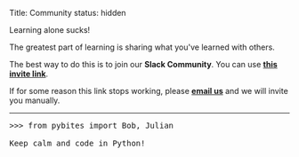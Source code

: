 Title: Community
status: hidden

<p>Learning alone sucks!</p>

<p>The greatest part of learning is sharing what you've learned with others.</p>

<p>The best way to do this is to join our <strong>Slack Community</strong>. You can use <strong><a href="https://pybites.slack.com/join/shared_invite/enQtNDAxODc0MjEyODM2LTNiZjljNTI2NGJiNWI0MTRkNjY4YzQ1ZWU4MmQzNWQyN2Q4ZTQzMTk0NzkyZTRmMThlNmQzYTk5Y2Y5ZDM4NDU" target="_blank">this invite link</a></strong>.</p>

<p>If for some reason this link stops working, please <strong><a href="mailto:support@pybit.es">email us</a></strong> and we will invite you manually.</p>

<hr>

<pre>
>>> from pybites import Bob, Julian  

Keep calm and code in Python!
</pre>
